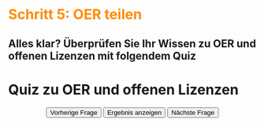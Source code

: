 <h1 style="color:#ff8c00">Schritt 5: OER teilen</h1>

<h2>Alles klar? Überprüfen Sie Ihr Wissen zu OER und offenen Lizenzen mit folgendem Quiz</h2>


<script>
  (function(){
    // Functions
    function buildQuiz(){
      // variable to store the HTML output
      const output = [];
      // for each question...
      myQuestions.forEach(
        (currentQuestion, questionNumber) => {
          // variable to store the list of possible answers
          const answers = [];
          // and for each available answer...
          for(letter in currentQuestion.answers){
            // ...add an HTML radio button
            answers.push(
              `<label>
                <input type="radio" name="question${questionNumber}" value="${letter}">
                ${letter} :
                ${currentQuestion.answers[letter]}
              </label>`
            );
          }
          // add this question and its answers to the output
          output.push(
            `<div class="slide">
              <div class="question"> ${currentQuestion.question} </div>
              <div class="answers"> ${answers.join("")} </div>
            </div>`
          );
        }
      );
      // finally combine our output list into one string of HTML and put it on the page
      quizContainer.innerHTML = output.join('');
    }
    function showResults(){
      // gather containers from our quiz
      const questionContainers = quizContainer.querySelectorAll('.question');
      const answerContainers = quizContainer.querySelectorAll('.answers');
      const explanationContainers = quizContainer.querySelectorAll('.explanation')
      // declare explanation variable
      let explanation = "Error occurred";
      // find current question
      myQuestions.forEach( (currentQuestion, questionNumber) => {
        // find selected answer
        const answerContainer = answerContainers[questionNumber];
        const selector = `input[name=question${questionNumber}]:checked`;
        const userAnswer = (answerContainer.querySelector(selector) || {}).value;
        // if answer is correct
        if(userAnswer === currentQuestion.correctAnswer){
          // color the answers green
          answerContainers[currentSlide].style.color = 'lightgreen';
        }
        // if answer is wrong or blank
        else{
          // color the answers red
          answerContainers[currentSlide].style.color = 'red';
        }
      });
      // show explanation of current question
      resultsContainer.innerHTML = `<b>Ergänzungen zur Antwort:</b><br> ${explanationContainers[currentSlide]}`;
    }
    function showSlide(n) {
      slides[currentSlide].classList.remove('active-slide');
      slides[n].classList.add('active-slide');
      currentSlide = n;
      if(currentSlide === 0){
        previousButton.style.display = 'none';
      }
      else{
        previousButton.style.display = 'inline-block';
      }
      if(currentSlide === slides.length-1){
        nextButton.style.display = 'none';
      }
      else{
        nextButton.style.display = 'inline-block';
      }
      //for pagination
      pagination.innerHTML = `Frage ${currentSlide + 1} von ${slides.length}`;
    }
    function showNextSlide() {
      showSlide(currentSlide + 1);
    }
    function showPreviousSlide() {
      showSlide(currentSlide - 1);
    }
    // Variables
    const quizContainer = document.getElementById('quiz');
    const resultsContainer = document.getElementById('results');
    const submitButton = document.getElementById('submit');
    const pagination = document.getElementById('pagination');
    const myQuestions = [
      {
        question: "Wie lässt sich OER definieren?\*",
        answers: {
          a: "Bildungsmaterialien in jedwedem Medium, die unter einer offenen Lizenz veröffentlicht wurden und ohne weitreichende Restriktionen genutzt und weiterverbreitet werden können.",
          b: "Bildungsmaterialien, in digitalen Medien, die nicht urhebrrechtlich geschützt sind und und ohne weitreichende Restriktionen genutzt und weiterverbreitet werden können."
        },
        correctAnswer: "a",
        explanation: "abcdef"
      }
    ];
    // Kick things off
    buildQuiz();
    // Pagination
    const previousButton = document.getElementById("previous");
    const nextButton = document.getElementById("next");
    const slides = document.querySelectorAll(".slide");
    let currentSlide = 0;
    // Show the first slide
    showSlide(currentSlide);
    // Event listeners
    submitButton.addEventListener('click', showResults);
    previousButton.addEventListener("click", showPreviousSlide);
    nextButton.addEventListener("click", showNextSlide);
  })();
</script>

<div class="quiz-frame">
  <h1 class="quiz">Quiz zu OER und offenen Lizenzen</h1>
  <div class="quiz-container">
    <div id="quiz"></div>
  </div>
  <div id="results"></div>
  <div style="display:block;text-align:center;">
    <button class="quiz" id="previous">Vorherige Frage</button>
    <button class="quiz" id="submit">Ergebnis anzeigen</button>
    <button class="quiz" id="next">Nächste Frage</button>
  </div>
  <div id="pagination" style="float:right;margin-right:5px;margin-bottom:5px;"></div>
</div>
